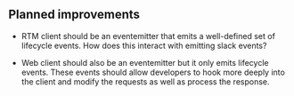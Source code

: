 ## Planned improvements

*  RTM client should be an eventemitter that emits a well-defined set of lifecycle events.
   How does this interact with emitting slack events?

*  Web client should also be an eventemitter but it only emits lifecycle events. These events should
   allow developers to hook more deeply into the client and modify the requests as well as process
   the response.
